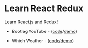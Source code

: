 # Learn React Redux
Learn React.js and Redux!

- Bootleg YouTube - ([code](https://github.com/hhau01/learn-react-redux/tree/master/1-BootlegYouTube)/[demo](https://bootlegyoutube.herokuapp.com/))

- Which Weather - ([code](https://github.com/hhau01/learn-react-redux/tree/master/3-WhichWeather)/[demo](https://which-weather.herokuapp.com/))